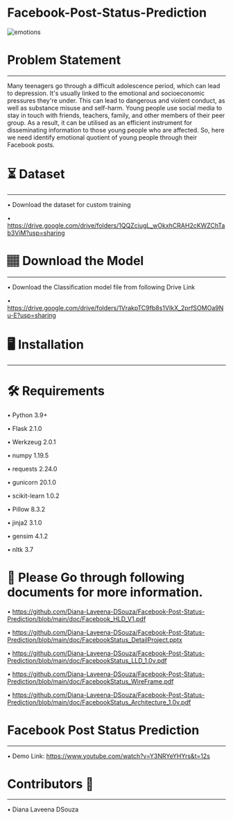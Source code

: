 # Facebook-Post-Status-Prediction
![emotions](https://user-images.githubusercontent.com/102862643/188075062-205a091a-5315-4f6c-9656-80a4a50289b9.JPG)
# Problem Statement
____________________________________________________________________________________________________________________
Many teenagers go through a difficult adolescence period, which can lead to depression. It's usually linked to the emotional and socioeconomic pressures they're
under. This can lead to dangerous and violent conduct, as well as substance misuse and self-harm. Young people use social media to stay in touch with friends, teachers,
family, and other members of their peer group. As a result, it can be utilised as an efficient instrument for disseminating information to those young people who are
affected. So, here we need identify emotional quotient of young people through their Facebook posts.

# ⏳ Dataset
______________________________________________________________________________________________________________________
 • Download the dataset for custom training
 
 • https://drive.google.com/drive/folders/1QQZciugL_wOkxhCRAH2cKWZChTab3ViM?usp=sharing
 
# 🏽‍ Download the Model
______________________________________________________________________________________________________________________
• Download the Classification model file from following Drive Link

• https://drive.google.com/drive/folders/1VrakpTC9fb8s1VIkX_2prfSOMOa9Nu-E?usp=sharing

# 🖥️ Installation 
______________________________________________________________________________________________________________________

# 🛠️ Requirements

• Python 3.9+

• Flask 2.1.0

• Werkzeug 2.0.1

• numpy 1.19.5

• requests 2.24.0

• gunicorn 20.1.0

• scikit-learn 1.0.2

• Pillow 8.3.2

• jinja2 3.1.0

• gensim 4.1.2

• nltk 3.7

# 📖 Please Go through following documents for more information.

• https://github.com/Diana-Laveena-DSouza/Facebook-Post-Status-Prediction/blob/main/doc/Facebook_HLD_V1.pdf

• https://github.com/Diana-Laveena-DSouza/Facebook-Post-Status-Prediction/blob/main/doc/FacebookStatus_DetailProject.pptx

• https://github.com/Diana-Laveena-DSouza/Facebook-Post-Status-Prediction/blob/main/doc/FacebookStatus_LLD_1.0v.pdf

• https://github.com/Diana-Laveena-DSouza/Facebook-Post-Status-Prediction/blob/main/doc/FacebookStatus_WireFrame.pdf

• https://github.com/Diana-Laveena-DSouza/Facebook-Post-Status-Prediction/blob/main/doc/FacebookStatus_Architecture_1.0v.pdf

# Facebook Post Status Prediction
_______________________________________________________________________________________________________________________

• Demo Link: https://www.youtube.com/watch?v=Y3NRYeYHYrs&t=12s

# Contributors 👩
______________________________________________________________________________________________________________________
• Diana Laveena DSouza
